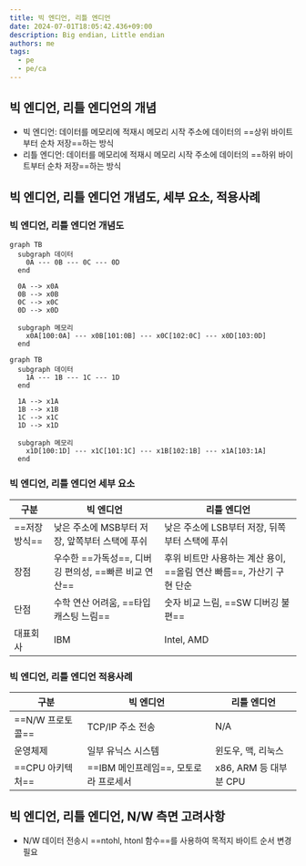 ```yaml
---
title: 빅 엔디언, 리틀 엔디언
date: 2024-07-01T18:05:42.436+09:00
description: Big endian, Little endian
authors: me
tags: 
  - pe
  - pe/ca 
---
```


## 빅 엔디언, 리틀 엔디언의 개념

- 빅 엔디언: 데이터를 메모리에 적재시 메모리 시작 주소에 데이터의 ==상위 바이트부터 순차 저장==하는 방식
- 리틀 엔디언: 데이터를 메모리에 적재시 메모리 시작 주소에 데이터의 ==하위 바이트부터 순차 저장==하는 방식

## 빅 엔디언, 리틀 엔디언 개념도, 세부 요소, 적용사례

### 빅 엔디언, 리틀 엔디언 개념도

```mermaid
graph TB
  subgraph 데이터
    0A --- 0B --- 0C --- 0D
  end

  0A --> x0A
  0B --> x0B
  0C --> x0C
  0D --> x0D

  subgraph 메모리
    x0A[100:0A] --- x0B[101:0B] --- x0C[102:0C] --- x0D[103:0D]
  end
```

```mermaid
graph TB
  subgraph 데이터
    1A --- 1B --- 1C --- 1D
  end

  1A --> x1A
  1B --> x1B
  1C --> x1C
  1D --> x1D

  subgraph 메모리
    x1D[100:1D] --- x1C[101:1C] --- x1B[102:1B] --- x1A[103:1A]
  end
```

### 빅 엔디언, 리틀 엔디언 세부 요소

| 구분 | 빅 엔디언 | 리틀 엔디언 |
| --- | --- | --- |
| ==저장방식== | 낮은 주소에 MSB부터 저장, 앞쪽부터 스택에 푸쉬 | 낮은 주소에 LSB부터 저장, 뒤쪽부터 스택에 푸쉬 |
| 장점 | 우수한 ==가독성==, 디버깅 편의성, ==빠른 비교 연산== | 후위 비트만 사용하는 계산 용이, ==올림 연산 빠름==, 가산기 구현 단순 |
| 단점 | 수학 연산 어려움, ==타입캐스팅 느림== | 숫자 비교 느림, ==SW 디버깅 불편== |
| 대표회사 | IBM | Intel, AMD |

### 빅 엔디언, 리틀 엔디언 적용사례

| 구분 | 빅 엔디언 | 리틀 엔디언 |
| --- | --- | --- |
| ==N/W 프로토콜== | TCP/IP 주소 전송 | N/A |
| 운영체제 | 일부 유닉스 시스템 | 윈도우, 맥, 리눅스 |
| ==CPU 아키텍처== | ==IBM 메인프레임==, 모토로라 프로세서 | x86, ARM 등 대부분 CPU |

## 빅 엔디언, 리틀 엔디언, N/W 측면 고려사항

- N/W 데이터 전송시 ==ntohl, htonl 함수==를 사용하여 목적지 바이트 순서 변경 필요
